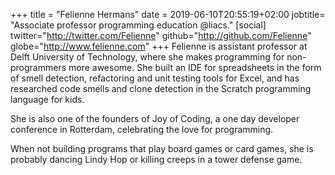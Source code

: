 +++
title = "Felienne Hermans"
date = 2019-06-10T20:55:19+02:00
jobtitle= "Associate professor programming education @liacs."
[social]
twitter="http://twitter.com/Felienne"
github="http://github.com/Felienne"
globe="http://www.felienne.com"
+++
Felienne is assistant professor at Delft University of Technology, where she makes programming for non-programmers more awesome. She built an IDE for spreadsheets in the form of smell detection, refactoring and unit testing tools for Excel, and has researched code smells and clone detection in the Scratch programming language for kids.

She is also one of the founders of Joy of Coding, a one day developer conference in Rotterdam, celebrating the love for programming.

When not building programs that play board games or card games, she is probably dancing Lindy Hop or killing creeps in a tower defense game.